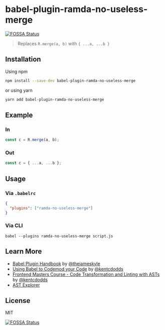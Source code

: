 # babel-plugin-ramda-no-useless-merge
[![FOSSA Status](https://app.fossa.io/api/projects/git%2Bgithub.com%2Fpnavarrc%2Fbabel-plugin-ramda-no-useless-merge.svg?type=shield)](https://app.fossa.io/projects/git%2Bgithub.com%2Fpnavarrc%2Fbabel-plugin-ramda-no-useless-merge?ref=badge_shield)


> Replaces `R.merge(a, b)` with `{ ...a, ...b }`

## Installation

Using npm

```sh
npm install --save-dev babel-plugin-ramda-no-useless-merge
```

or using yarn

```sh
yarn add babel-plugin-ramda-no-useless-merge
```

## Example

### In

```js
const c = R.merge(a, b);
```

### Out

```js
const c = { ...a, ...b };
```

## Usage

### Via `.babelrc`

```json
{
  "plugins": ["ramda-no-useless-merge"]
}
```

### Via CLI

```shell
babel --plugins ramda-no-useless-merge script.js
```

## Learn More

- [Babel Plugin Handbook](https://github.com/jamiebuilds/babel-handbook/blob/master/translations/en/plugin-handbook.md) by [@thejameskyle](https://twitter.com/thejameskyle)
- [Using Babel to Codemod your Code](https://youtu.be/Hn6Ca6gzNsw) by [@kentcdodds](https://twitter.com/kentcdodds)
- [Frontend Masters Course - Code Transformation and Linting with ASTs](https://frontendmasters.com/courses/linting-asts/) by [@kentcdodds](https://twitter.com/kentcdodds)
- [AST Explorer](https://astexplorer.net/)

## License

MIT


[![FOSSA Status](https://app.fossa.io/api/projects/git%2Bgithub.com%2Fpnavarrc%2Fbabel-plugin-ramda-no-useless-merge.svg?type=large)](https://app.fossa.io/projects/git%2Bgithub.com%2Fpnavarrc%2Fbabel-plugin-ramda-no-useless-merge?ref=badge_large)